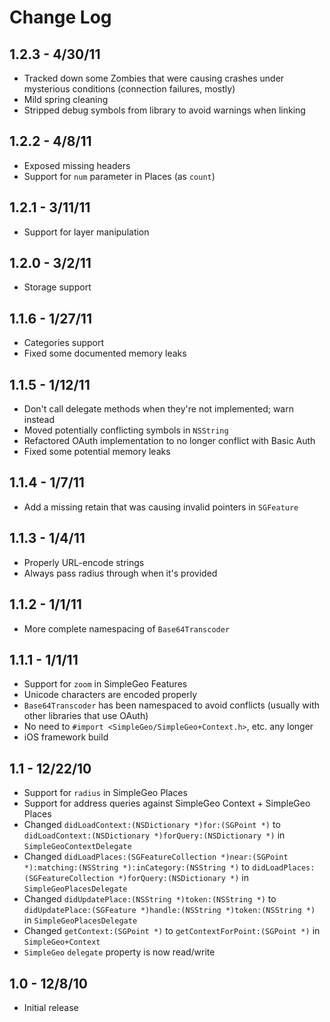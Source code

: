 # Change Log

## 1.2.3 - 4/30/11

* Tracked down some Zombies that were causing crashes under mysterious
  conditions (connection failures, mostly)
* Mild spring cleaning
* Stripped debug symbols from library to avoid warnings when linking

## 1.2.2 - 4/8/11

* Exposed missing headers
* Support for `num` parameter in Places (as `count`)

## 1.2.1 - 3/11/11

* Support for layer manipulation

## 1.2.0 - 3/2/11

* Storage support

## 1.1.6 - 1/27/11

* Categories support
* Fixed some documented memory leaks

## 1.1.5 - 1/12/11

* Don't call delegate methods when they're not implemented; warn instead
* Moved potentially conflicting symbols in `NSString`
* Refactored OAuth implementation to no longer conflict with Basic Auth
* Fixed some potential memory leaks

## 1.1.4 - 1/7/11

* Add a missing retain that was causing invalid pointers in `SGFeature`

## 1.1.3 - 1/4/11

* Properly URL-encode strings
* Always pass radius through when it's provided

## 1.1.2 - 1/1/11

* More complete namespacing of `Base64Transcoder`

## 1.1.1 - 1/1/11

* Support for `zoom` in SimpleGeo Features
* Unicode characters are encoded properly 
* `Base64Transcoder` has been namespaced to avoid conflicts (usually with other
  libraries that use OAuth) 
* No need to `#import <SimpleGeo/SimpleGeo+Context.h>`, etc. any longer
* iOS framework build

## 1.1 - 12/22/10

* Support for `radius` in SimpleGeo Places
* Support for address queries against SimpleGeo Context + SimpleGeo Places
* Changed `didLoadContext:(NSDictionary *)for:(SGPoint *)` to
  `didLoadContext:(NSDictionary *)forQuery:(NSDictionary *)` in
  `SimpleGeoContextDelegate`
* Changed `didLoadPlaces:(SGFeatureCollection *)near:(SGPoint *):matching:(NSString *):inCategory:(NSString *)`
  to `didLoadPlaces:(SGFeatureCollection *)forQuery:(NSDictionary *)` in
  `SimpleGeoPlacesDelegate`
* Changed `didUpdatePlace:(NSString *)token:(NSString *)` to
  `didUpdatePlace:(SGFeature *)handle:(NSString *)token:(NSString *)` in
  `SimpleGeoPlacesDelegate`
* Changed `getContext:(SGPoint *)` to `getContextForPoint:(SGPoint *)` in
  `SimpleGeo+Context`
* `SimpleGeo` `delegate` property is now read/write

## 1.0 - 12/8/10

* Initial release
